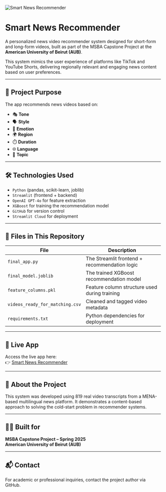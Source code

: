 ![Smart News Recommender](https://raw.githubusercontent.com/charbelhoukayem/smart-news-recommender/main/app_preview.jpg)
# Smart News Recommender

A personalized news video recommender system designed for short-form and long-form videos, built as part of the MSBA Capstone Project at the **American University of Beirut (AUB)**.

This system mimics the user experience of platforms like TikTok and YouTube Shorts, delivering regionally relevant and engaging news content based on user preferences.

---

## 🎯 Project Purpose

The app recommends news videos based on:

- 🎭 **Tone**
- 🗣️ **Style**
- 💬 **Emotion**
- 🌍 **Region**
- ⏱️ **Duration**
- 🌐 **Language**
- 📰 **Topic**

---

## 🛠️ Technologies Used

- `Python` (pandas, scikit-learn, joblib)
- `Streamlit` (frontend + backend)
- `OpenAI GPT-4o` for feature extraction
- `XGBoost` for training the recommendation model
- `GitHub` for version control
- `Streamlit Cloud` for deployment

---

## 📂 Files in This Repository

| File | Description |
|------|-------------|
| `final_app.py` | The Streamlit frontend + recommendation logic |
| `final_model.joblib` | The trained XGBoost recommendation model |
| `feature_columns.pkl` | Feature column structure used during training |
| `videos_ready_for_matching.csv` | Cleaned and tagged video metadata |
| `requirements.txt` | Python dependencies for deployment |

---

## 🚀 Live App

Access the live app here:  
👉 [Smart News Recommender](https://smart-news-recommender-pzbh8mjxwqsuf3yac9xryv.streamlit.app)

---

## 📍 About the Project

This system was developed using 819 real video transcripts from a MENA-based multilingual news platform. It demonstrates a content-based approach to solving the cold-start problem in recommender systems.

---

## 👨‍🎓 Built for

**MSBA Capstone Project – Spring 2025**  
**American University of Beirut (AUB)**

---

## 📬 Contact

For academic or professional inquiries, contact the project author via GitHub.

